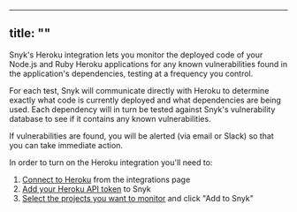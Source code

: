 
---
title: ""
---

Snyk's Heroku integration lets you monitor the deployed code of your Node.js and Ruby Heroku applications for any known vulnerabilities found in the application's dependencies, testing at a frequency you control.

For each test, Snyk will communicate directly with Heroku to determine exactly what code is currently deployed and what dependencies are being used. Each dependency will in turn be tested against Snyk's vulnerability database to see if it contains any known vulnerabilities. 

If vulnerabilities are found, you will be alerted (via email or Slack) so that you can take immediate action.

In order to turn on the Heroku integration you'll need to:

1. [Connect to Heroku](#connecting-snyk-to-heroku) from the integrations page
2. [Add your Heroku API token](#generating-your-heroku-api-key) to Snyk
3. [Select the projects you want to monitor](#adding-heroku-projects-to-snyk) and click "Add to Snyk"
